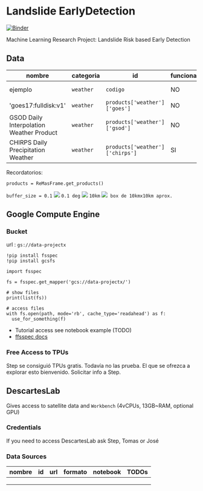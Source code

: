 # Landslide EarlyDetection
[![Binder](https://binder.pangeo.io/badge_logo.svg)](https://binder.pangeo.io/v2/gh/Competencia-de-Climate-Change/Landslide_EarlyDetection/master)

Machine Learning Research Project: Landslide Risk based Early Detection

## Data

| nombre      | categoria | id       | funcionando | notebook_ejemplo | resolucion | TODOs |
|-------------|-----------|----------|-------------|------------------|------------|-------|
|  ejemplo    | `weather` | `codigo` |    NO       | [link][ejemplo]        |    0.9      | probar xxx|
|  'goes17:fulldisk:v1'      | `weather` | `products['weather']['goes']`    |   NO     |     [link][goes]      |  NA |  NA     |
|  GSOD Daily Interpolation Weather Product   |  `weather`   |   `products['weather']['gsod']`      |   NO     |     [link][gsod]      |  TODO |  TODO     |
|  CHIRPS Daily Precipitation Weather         |  `weather`   |   `products['weather']['chirps']`    |   SI     |     [link](chirps)      |  0.9 |  TODO     |

Recordatorios: 

`products = ReMasFrame.get_products()`

`buffer_size = 0.1` <img src="https://render.githubusercontent.com/render/math?math=\iff"> `0.1 deg`
<img src="https://render.githubusercontent.com/render/math?math=\aprox"> `10km`
<img src="https://render.githubusercontent.com/render/math?math=\implies">` box de 10kmx10km aprox.`

[ejemplo]: https://github.com/Competencia-de-Climate-Change/Landslide_EarlyDetection/tree/main/notebooks/weather/ejemplo.ipynb
[goes]: https://github.com/Competencia-de-Climate-Change/Landslide_EarlyDetection/blob/main/examples/products/goes.ipynb
[gsod]: https://github.com/Competencia-de-Climate-Change/Landslide_EarlyDetection/blob/main/examples/products/gsod.ipynb
[chirps]: https://github.com/Competencia-de-Climate-Change/Landslide_EarlyDetection/blob/main/examples/weather/chirps.ipynb
## Google Compute Engine

### Bucket

url : `gs://data-projectx`

```{Python}
!pip install fsspec
!pip install gcsfs

import fsspec

fs = fsspec.get_mapper('gcs://data-projectx/')

# show files
print(list(fs))

# access files
with fs.open(path, mode='rb', cache_type='readahead') as f:
  use_for_something(f)
```

* Tutorial access see notebook example (TODO)
* [ffsspec docs](https://readthedocs.org/projects/filesystem-spec/downloads/pdf/latest/)

### Free Access to TPUs

Step se consiguió TPUs gratis. Todavía no las prueba. El que se ofrezca a explorar esto bienvenido.
Solicitar info a Step.


## DescartesLab

Gives access to satellite data and `Workbench` (4vCPUs, 13GB~RAM, optional GPU)

### Credentials

If you need to access DescartesLab ask Step, Tomas or José

### Data Sources

| nombre |   id   | url  | formato | notebook | TODOs    |
|--------|--------|------|---------|----------|----------|
|        |        |      |         |          |          |
|        |        |      |         |          |          |
|        |        |      |         |          |          |
